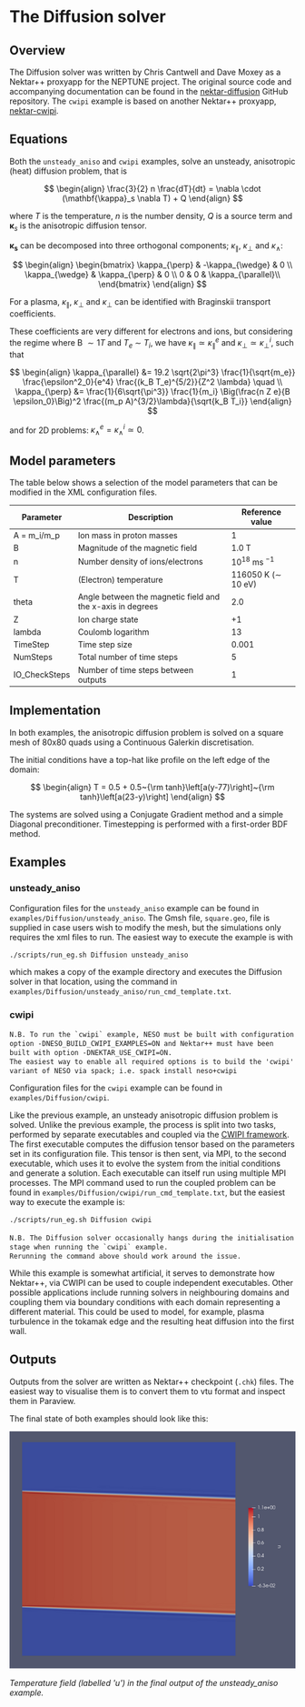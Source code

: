 # The Diffusion solver

## Overview
The Diffusion solver was written by Chris Cantwell and Dave Moxey as a Nektar++ proxyapp for the NEPTUNE project.
The original source code and accompanying documentation can be found in the [nektar-diffusion](https://github.com/ExCALIBUR-NEPTUNE/nektar-diffusion) GitHub repository.
The `cwipi` example is based on another Nektar++ proxyapp, [nektar-cwipi](https://github.com/ExCALIBUR-NEPTUNE/nektar-cwipi).

## Equations
Both the `unsteady_aniso` and `cwipi` examples, solve an unsteady, anisotropic (heat) diffusion problem, that is

$$
\begin{align}
\frac{3}{2} n \frac{dT}{dt} = \nabla \cdot (\mathbf{\kappa}_s \nabla T) + Q
\end{align}
$$

where $T$ is the temperature, $n$ is the number density, $Q$ is a source term and $\mathbf{\kappa}_s$ is the anisotropic diffusion tensor.

$\mathbf{\kappa_s}$ can be decomposed into three orthogonal components; $\kappa_{\parallel}$, $\kappa_{\perp}$ and $\kappa_{\wedge}$:

$$
\begin{align}
\begin{bmatrix}
\kappa_{\perp} & -\kappa_{\wedge} & 0 \\
\kappa_{\wedge} & \kappa_{\perp} & 0 \\
0 & 0 & \kappa_{\parallel}\\
\end{bmatrix}
\end{align}
$$

For a plasma, $\kappa_{\parallel}$, $\kappa_{\perp}$ and $\kappa_{\perp}$ can be identified with Braginskii transport coefficients.

These coefficients are very different for electrons and ions, but considering the regime where B $\sim 1 T$ and $T_e~\sim~T_i$, we have $\kappa_{\parallel} \simeq \kappa_{\parallel}^e$ and $\kappa_{\perp}\simeq \kappa_{\perp}^i$, such that

$$
\begin{align}
\kappa_{\parallel} &= 19.2 \sqrt{2\pi^3} \frac{1}{\sqrt{m_e}} \frac{\epsilon^2_0}{e^4} \frac{(k_B T_e)^{5/2}}{Z^2 \lambda} \quad \\
\kappa_{\perp} &= \frac{1}{6\sqrt{\pi^3}} \frac{1}{m_i} \Big(\frac{n Z e}{B \epsilon_0}\Big)^2 \frac{(m_p A)^{3/2}\lambda}{\sqrt{k_B T_i}}
\end{align} 
$$

and for 2D problems: $\kappa_{\wedge}^e = \kappa_{\wedge}^i \simeq 0$.


## Model parameters

The table below shows a selection of the model parameters that can be modified in the XML configuration files. 

| Parameter     | Description                                                | Reference value         |
| ------------- | ---------------------------------------------------------- | ----------------------- |
| A = m_i/m_p   | Ion mass in proton masses                                  | 1                       |
| B             | Magnitude of the magnetic field                            | 1.0 T                   |
| n             | Number density of ions/electrons                           | $10^{18}$ ms $^{-1}$    |
| T             | (Electron) temperature                                     | 116050 K ($\sim$ 10 eV) |
| theta         | Angle between the magnetic field and the x-axis in degrees | 2.0                     |
| Z             | Ion charge state                                           | +1                      |
| lambda        | Coulomb logarithm                                          | 13                      |
| TimeStep      | Time step size                                             | 0.001                   |
| NumSteps      | Total number of time steps                                 | 5                       |
| IO_CheckSteps | Number of time steps between outputs                       | 1                       |


## Implementation

In both examples, the anisotropic diffusion problem is solved on a square mesh of 80x80 quads using a Continuous Galerkin discretisation.

The initial conditions have a top-hat like profile on the left edge of the domain:

$$
\begin{align}
T = 0.5 + 0.5~{\rm tanh}\left[a(y-77)\right]~{\rm tanh}\left[a(23-y)\right]
\end{align}
$$

The systems are solved using a Conjugate Gradient method and a simple Diagonal preconditioner.
Timestepping is performed with a first-order BDF method.

## Examples

### unsteady_aniso

Configuration files for the  `unsteady_aniso` example can be found in `examples/Diffusion/unsteady_aniso`.
The Gmsh file, `square.geo`, file is supplied in case users wish to modify the mesh, but the simulations only requires the xml files to run.
The easiest way to execute the example is with

    ./scripts/run_eg.sh Diffusion unsteady_aniso

which makes a copy of the example directory and executes the Diffusion solver in that location, using the command in `examples/Diffusion/unsteady_aniso/run_cmd_template.txt`.

### cwipi

    N.B. To run the `cwipi` example, NESO must be built with configuration option -DNESO_BUILD_CWIPI_EXAMPLES=ON and Nektar++ must have been built with option -DNEKTAR_USE_CWIPI=ON.
    The easiest way to enable all required options is to build the 'cwipi' variant of NESO via spack; i.e. spack install neso+cwipi

Configuration files for the  `cwipi` example can be found in `examples/Diffusion/cwipi`.

Like the previous example, an unsteady anisotropic diffusion problem is solved. 
Unlike the previous example, the process is split into two tasks, performed by separate executables and coupled via the [CWIPI framework](https://w3.onera.fr/cwipi/en).
The first executable computes the diffusion tensor based on the parameters set in its configuration file.
This tensor is then sent, via MPI, to the second executable, which uses it to evolve the system from the initial conditions and generate a solution.
Each executable can itself run using multiple MPI processes.
The MPI command used to run the coupled problem can be found in `examples/Diffusion/cwipi/run_cmd_template.txt`, but the easiest way to execute the example is: 

    ./scripts/run_eg.sh Diffusion cwipi

    N.B. The Diffusion solver occasionally hangs during the initialisation stage when running the `cwipi` example.  
    Rerunning the command above should work around the issue.

While this example is somewhat artificial, it serves to demonstrate how Nektar++, via CWIPI can be used to couple independent executables.
Other possible applications include running solvers in neighbouring domains and coupling them via boundary conditions with each domain representing a different material.
This could be used to model, for example, plasma turbulence in the tokamak edge and the resulting heat diffusion into the first wall. 
    

## Outputs
Outputs from the solver are written as Nektar++ checkpoint (`.chk`) files.
The easiest way to visualise them is to convert them to vtu format and inspect them in Paraview.

The final state of both examples should look like this:

!["unsteady_aniso_final"](../../docs/media/unsteady_aniso_final.png)

*Temperature field (labelled 'u') in the final output of the unsteady_aniso example.*